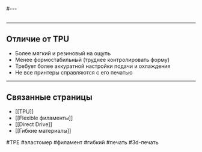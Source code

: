 
#---

## 

---

## Отличие от TPU
- Более мягкий и резиновый на ощупь  
- Менее формостабильный (труднее контролировать форму)  
- Требует более аккуратной настройки подачи и охлаждения  
- Не все принтеры справляются с его печатью

---

## Связанные страницы
- [[TPU]]  
- [[Flexible филаменты]]  
- [[Direct Drive]]  
- [[Гибкие материалы]]

#TPE #эластомер #филамент #гибкий #печать #3d-печать